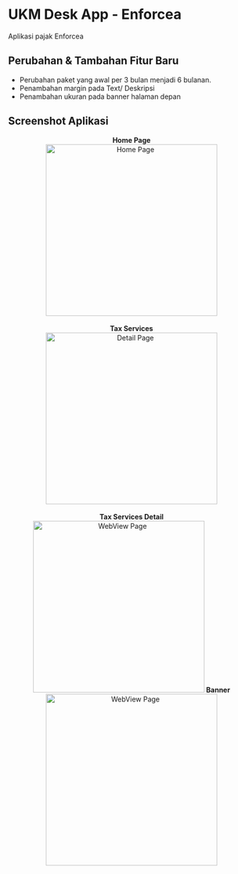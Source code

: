# UKM Desk App - Enforcea

Aplikasi pajak Enforcea

## Perubahan & Tambahan Fitur Baru

- Perubahan paket yang awal per 3 bulan menjadi 6 bulanan.
- Penambahan margin pada Text/ Deskripsi
- Penambahan ukuran pada banner halaman depan

## Screenshot Aplikasi

<p align="center">
  <b> Home Page </b> <br>
  <img src="https://user-images.githubusercontent.com/69846838/159618412-f493ad23-caff-4131-aaa3-e75fc92c06a3.png" width="350" title="Home Page">
  </br> </br>
  <b> Tax Services </b><br>
  <img src="https://user-images.githubusercontent.com/69846838/159618544-42c81d5b-ac40-4383-8bcd-3fb33fa410b0.png" width="350" alt="Detail Page">
  </br> </br>
  <b> Tax Services Detail </b><br>
  <img src="https://user-images.githubusercontent.com/69846838/159618629-0e8332a5-403c-4a14-88a0-4d324a66a4fe.png" width="350" alt="WebView Page">
  <b> Banner </b><br>
  <img src="https://user-images.githubusercontent.com/69846838/159618696-ef429b4a-f000-4d34-981f-67a8aeff1615.png" width="350" alt="WebView Page">
</p>





